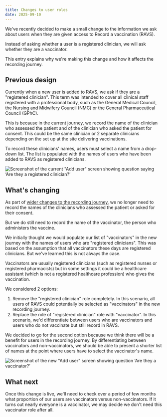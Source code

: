 ```yaml
---
title: Changes to user roles
date: 2025-09-10
---
```


We've recently decided to make a small change to the information we ask about users when they are given access to Record a vaccination (RAVS).

Instead of asking whether a user is a registered clinician, we will ask whether they are a vaccinator.

This entry explains why we're making this change and how it affects the recording journey.

## Previous design

Currently when a new user is added to RAVS, we ask if they are a "registered clinician". This term was intended to cover all clinical staff registered with a professional body, such as the General Medical Council, the Nursing and Midwifery Council (NMC) or the General Pharmaceutical Council (GPhC).

This is because in the current journey, we record the name of the clinician who assessed the patient and of the clinician who asked the patient for consent. This could be the same clinician or 2 separate clinicians depending on the set up at the site delivering vaccinations.

To record these clinicians' names, users must select a name from a drop-down list. The list is populated with the names of users who have been added to RAVS as registered clinicians.

![Screenshot of the current "Add user" screen showing question saying ‘Are they a registered clinician?’](add-user-current-screen.png 'Previous screen for adding users')

## What's changing

As part of [wider changes to the recording journey](https://design-history.prevention-services.nhs.uk/record-a-vaccination/2025/03/asking-fewer-better-questions/), we no longer need to record the names of the clinicians who assessed the patient or asked for their consent.

But we do still need to record the name of the vaccinator, the person who administers the vaccine.

We initially thought we would populate our list of "vaccinators" in the new journey with the names of users who are "registered clinicians". This was based on the assumption that all vaccinators these days are registered clinicians. But we've learned this is not always the case.

Vaccinators are usually registered clinicians (such as registered nurses or registered pharmacists) but in some settings it could be a healthcare assistant (which is not a registered healthcare profession) who gives the vaccination.

We considered 2 options:

1. Remove the "registered clinician" role completely. In this scenario, all users of RAVS could potentially be selected as "vaccinators" in the new recording journey.
2. Replace the role of "registered clinician" role with "vaccinator". In this scenario, we'd differentiate between users who are vaccinators and users who do not vaccinate but still record in RAVS.

We decided to go for the second option because we think there will be a benefit for users in the recording journey. By differentiating between vaccinators and non-vaccinators, we should be able to present a shorter list of names at the point where users have to select the vaccinator's name.

![Screenshot of the new "Add user" screen showing question ‘Are they a vaccinator?’](add-user-new-screen.png 'Updated screen for adding users')

## What next

Once this change is live, we'll need to check over a period of few months what proportion of our users are vaccinators versus non-vaccinators. If it turns out nearly everyone is a vaccinator, we may decide we don't need this vaccinator role after all.

